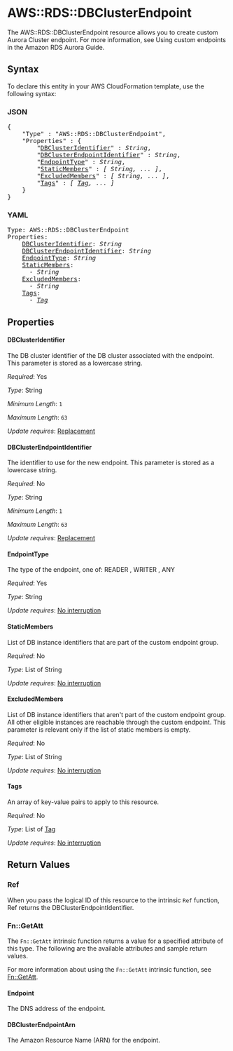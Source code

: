 # AWS::RDS::DBClusterEndpoint

The AWS::RDS::DBClusterEndpoint resource allows you to create custom Aurora Cluster endpoint. For more information, see Using custom endpoints in the Amazon RDS Aurora Guide.

## Syntax

To declare this entity in your AWS CloudFormation template, use the following syntax:

### JSON

<pre>
{
    "Type" : "AWS::RDS::DBClusterEndpoint",
    "Properties" : {
        "<a href="#dbclusteridentifier" title="DBClusterIdentifier">DBClusterIdentifier</a>" : <i>String</i>,
        "<a href="#dbclusterendpointidentifier" title="DBClusterEndpointIdentifier">DBClusterEndpointIdentifier</a>" : <i>String</i>,
        "<a href="#endpointtype" title="EndpointType">EndpointType</a>" : <i>String</i>,
        "<a href="#staticmembers" title="StaticMembers">StaticMembers</a>" : <i>[ String, ... ]</i>,
        "<a href="#excludedmembers" title="ExcludedMembers">ExcludedMembers</a>" : <i>[ String, ... ]</i>,
        "<a href="#tags" title="Tags">Tags</a>" : <i>[ <a href="tag.md">Tag</a>, ... ]</i>
    }
}
</pre>

### YAML

<pre>
Type: AWS::RDS::DBClusterEndpoint
Properties:
    <a href="#dbclusteridentifier" title="DBClusterIdentifier">DBClusterIdentifier</a>: <i>String</i>
    <a href="#dbclusterendpointidentifier" title="DBClusterEndpointIdentifier">DBClusterEndpointIdentifier</a>: <i>String</i>
    <a href="#endpointtype" title="EndpointType">EndpointType</a>: <i>String</i>
    <a href="#staticmembers" title="StaticMembers">StaticMembers</a>: <i>
      - String</i>
    <a href="#excludedmembers" title="ExcludedMembers">ExcludedMembers</a>: <i>
      - String</i>
    <a href="#tags" title="Tags">Tags</a>: <i>
      - <a href="tag.md">Tag</a></i>
</pre>

## Properties

#### DBClusterIdentifier

The DB cluster identifier of the DB cluster associated with the endpoint. This parameter is stored as a lowercase string.

_Required_: Yes

_Type_: String

_Minimum Length_: <code>1</code>

_Maximum Length_: <code>63</code>

_Update requires_: [Replacement](https://docs.aws.amazon.com/AWSCloudFormation/latest/UserGuide/using-cfn-updating-stacks-update-behaviors.html#update-replacement)

#### DBClusterEndpointIdentifier

The identifier to use for the new endpoint. This parameter is stored as a lowercase string.

_Required_: No

_Type_: String

_Minimum Length_: <code>1</code>

_Maximum Length_: <code>63</code>

_Update requires_: [Replacement](https://docs.aws.amazon.com/AWSCloudFormation/latest/UserGuide/using-cfn-updating-stacks-update-behaviors.html#update-replacement)

#### EndpointType

The type of the endpoint, one of: READER , WRITER , ANY

_Required_: Yes

_Type_: String

_Update requires_: [No interruption](https://docs.aws.amazon.com/AWSCloudFormation/latest/UserGuide/using-cfn-updating-stacks-update-behaviors.html#update-no-interrupt)

#### StaticMembers

List of DB instance identifiers that are part of the custom endpoint group.

_Required_: No

_Type_: List of String

_Update requires_: [No interruption](https://docs.aws.amazon.com/AWSCloudFormation/latest/UserGuide/using-cfn-updating-stacks-update-behaviors.html#update-no-interrupt)

#### ExcludedMembers

List of DB instance identifiers that aren't part of the custom endpoint group. All other eligible instances are reachable through the custom endpoint. This parameter is relevant only if the list of static members is empty.

_Required_: No

_Type_: List of String

_Update requires_: [No interruption](https://docs.aws.amazon.com/AWSCloudFormation/latest/UserGuide/using-cfn-updating-stacks-update-behaviors.html#update-no-interrupt)

#### Tags

An array of key-value pairs to apply to this resource.

_Required_: No

_Type_: List of <a href="tag.md">Tag</a>

_Update requires_: [No interruption](https://docs.aws.amazon.com/AWSCloudFormation/latest/UserGuide/using-cfn-updating-stacks-update-behaviors.html#update-no-interrupt)

## Return Values

### Ref

When you pass the logical ID of this resource to the intrinsic `Ref` function, Ref returns the DBClusterEndpointIdentifier.

### Fn::GetAtt

The `Fn::GetAtt` intrinsic function returns a value for a specified attribute of this type. The following are the available attributes and sample return values.

For more information about using the `Fn::GetAtt` intrinsic function, see [Fn::GetAtt](https://docs.aws.amazon.com/AWSCloudFormation/latest/UserGuide/intrinsic-function-reference-getatt.html).

#### Endpoint

The DNS address of the endpoint.

#### DBClusterEndpointArn

The Amazon Resource Name (ARN) for the endpoint.

